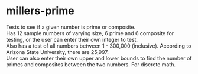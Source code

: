 # millers-prime

Tests to see if a given number is prime or composite.  
Has 12 sample numbers of varying size, 6 prime and 6 composite for testing, or the user can enter their own integer to test.  
Also has a test of all numbers between 1 - 300,000 (inclusive).  According to Arizona State University, there are 25,997.  
User can also enter their own upper and lower bounds to find the number of primes and composites between the two numbers.
For discrete math.

